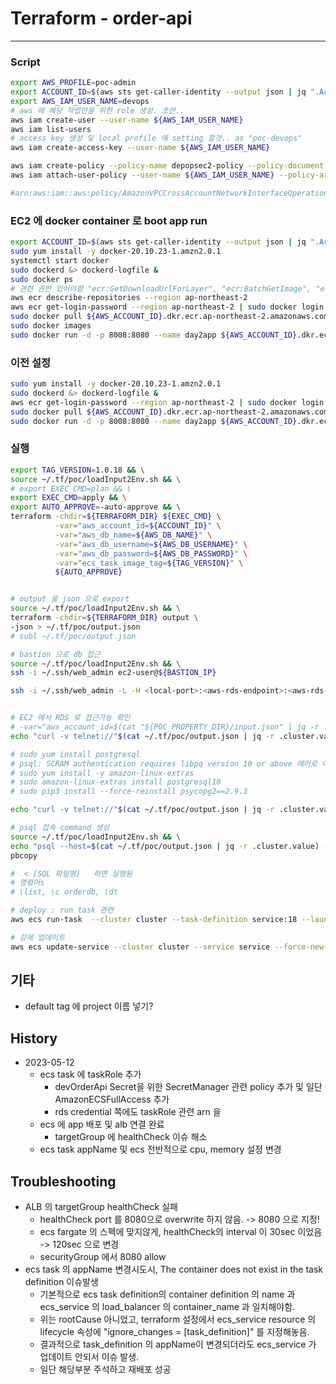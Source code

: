 # Terraform - order-api
***
### Script
```bash
export AWS_PROFILE=poc-admin
export ACCOUNT_ID=$(aws sts get-caller-identity --output json | jq ".Account" | tr -d '"')
export AWS_IAM_USER_NAME=devops
# aws 에 해당 작업만을 위한 role 생성. 초안..
aws iam create-user --user-name ${AWS_IAM_USER_NAME}
aws iam list-users
# access key 생성 및 local profile 에 setting 할것.. as "poc-devops"
aws iam create-access-key --user-name ${AWS_IAM_USER_NAME}

aws iam create-policy --policy-name depopsec2-policy --policy-document file://aws-stuff/ec2-SecurityGroup.policy.json
aws iam attach-user-policy --user-name ${AWS_IAM_USER_NAME} --policy-arn arn:aws:iam::${AWS_ACCOUNT_ID}:policy/ec2-securitygroup-policy

#arn:aws:iam::aws:policy/AmazonVPCCrossAccountNetworkInterfaceOperations
```
### EC2 에 docker container 로 boot app run
```bash
export ACCOUNT_ID=$(aws sts get-caller-identity --output json | jq ".Account" | tr -d '"')
sudo yum install -y docker-20.10.23-1.amzn2.0.1
systemctl start docker
sudo dockerd &> dockerd-logfile &
sudo docker ps
# 관련 권한 있어야함 "ecr:GetDownloadUrlForLayer", "ecr:BatchGetImage", "ecr:GetAuthorizationToken", "ecr:DescribeRepositories"
aws ecr describe-repositories --region ap-northeast-2
aws ecr get-login-password --region ap-northeast-2 | sudo docker login --username AWS --password-stdin ${AWS_ACCOUNT_ID}.dkr.ecr.ap-northeast-2.amazonaws.com
sudo docker pull ${AWS_ACCOUNT_ID}.dkr.ecr.ap-northeast-2.amazonaws.com/day2:latest
sudo docker images 
sudo docker run -d -p 8008:8080 --name day2app ${AWS_ACCOUNT_ID}.dkr.ecr.ap-northeast-2.amazonaws.com/day2:latest
```
### 이전 설정
```bash
sudo yum install -y docker-20.10.23-1.amzn2.0.1
sudo dockerd &> dockerd-logfile &
aws ecr get-login-password --region ap-northeast-2 | sudo docker login --username AWS --password-stdin ${AWS_ACCOUNT_ID}.dkr.ecr.ap-northeast-2.amazonaws.com
sudo docker pull ${AWS_ACCOUNT_ID}.dkr.ecr.ap-northeast-2.amazonaws.com/day2:latest
sudo docker run -d -p 8008:8080 --name day2app ${AWS_ACCOUNT_ID}.dkr.ecr.ap-northeast-2.amazonaws.com/day2:latest
```

### 실행
```bash
export TAG_VERSION=1.0.18 && \
source ~/.tf/poc/loadInput2Env.sh && \
# export EXEC_CMD=plan && \
export EXEC_CMD=apply && \
export AUTO_APPROVE=-auto-approve && \
terraform -chdir=${TERRAFORM_DIR} ${EXEC_CMD} \
		  -var="aws_account_id=${ACCOUNT_ID}" \
		  -var="aws_db_name=${AWS_DB_NAME}" \
		  -var="aws_db_username=${AWS_DB_USERNAME}" \
		  -var="aws_db_password=${AWS_DB_PASSWORD}" \
		  -var="ecs_task_image_tag=${TAG_VERSION}" \
		  ${AUTO_APPROVE}


# output 을 json 으로 export
source ~/.tf/poc/loadInput2Env.sh && \
terraform -chdir=${TERRAFORM_DIR} output \
-json > ~/.tf/poc/output.json
# subl ~/.tf/poc/output.json

# bastion 으로 db 접근
source ~/.tf/poc/loadInput2Env.sh && \
ssh -i ~/.ssh/web_admin ec2-user@${BASTION_IP}

ssh -i ~/.ssh/web_admin -L -H <local-port>:<aws-rds-endpoint>:<aws-rds-port> ec2-user@3.39.20.180


# EC2 에서 RDS 로 접근가능 확인
# -var="aws_account_id=$(cat "${POC_PROPERTY_DIR}/input.json" | jq -r .ACCOUNT_ID)" \
echo "curl -v telnet://"$(cat ~/.tf/poc/output.json | jq -r .cluster.value)":5432" | pbcopy

# sudo yum install postgresql
# psql: SCRAM authentication requires libpq version 10 or above 에러로 아래 추가 설치
# sudo yum install -y amazon-linux-extras
# sudo amazon-linux-extras install postgresql10
# sudo pip3 install --force-reinstall psycopg2==2.9.3

echo "curl -v telnet://"$(cat ~/.tf/poc/output.json | jq -r .cluster.value)":5432" | pbcopy

# psql 접속 command 생성
source ~/.tf/poc/loadInput2Env.sh && \
echo "psql --host=$(cat ~/.tf/poc/output.json | jq -r .cluster.value) --port=5432 --username=${AWS_DB_USERNAME} --password --dbname=${AWS_DB_NAME}" | \
pbcopy

#  < [SQL 파일명]   하면 실행됨
# 명령어s
# \list, \c orderdb, \dt

# deploy : run task 관련
aws ecs run-task  --cluster cluster --task-definition service:18 --launch-type="FARGATE" --network-configuration '{ "awsvpcConfiguration": { "assignPublicIp":"ENABLED", "securityGroups": ["sg-07e80a6f5c321074c","sg-09de35a799829a32f","sg-08d55ddd64dfd2a45","sg-08aa334a7d4cfc5b0"], "subnets": ["subnet-0a87454ca9341b2d6"]}}'

# 강제 업데이트
aws ecs update-service --cluster cluster --service service --force-new-deployment
```

## 기타 
- default tag 에 project 이름 넣기?

## History
- 2023-05-12
  - ecs task 에 taskRole 추가
    - devOrderApi Secret을 위한 SecretManager 관련 policy 추가 및 일단 AmazonECSFullAccess 추가
    - rds credential 쪽에도 taskRole 관련 arn 을 
  - ecs 에 app 배포 및 alb 연결 완료
    - targetGroup 에 healthCheck 이슈 해소
  - ecs task appName 및 ecs 전반적으로 cpu, memory 설정 변경

## Troubleshooting
- ALB 의 targetGroup healthCheck 실패
  - healthCheck port 를 8080으로 overwrite 하지 않음. -> 8080 으로 지정!
  - ecs fargate 의 스펙에 맞지않게, healthCheck의 interval 이 30sec 이었음 -> 120sec 으로 변경
  - securityGroup 에서 8080 allow
- ecs task 의 appName 변경시도시, The container does not exist in the task definition 이슈발생
  - 기본적으로 ecs task definition의 container definition 의 name 과 ecs_service 의 load_balancer 의 container_name 과 일치해야함.
  - 위는 rootCause 아니었고, terraform 설정에서 ecs_service resource 의 lifecycle 속성에 "ignore_changes = [task_definition]" 를 지정해놓음.
  - 결과적으로 task_definition 의 appName이 변경되더라도 ecs_service 가 업데이트 안되서 이슈 발생. 
  - 일단 해당부분 주석하고 재배포 성공
